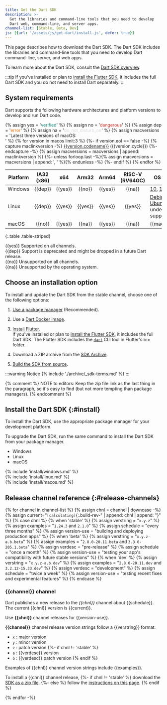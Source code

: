 ```yaml
---
title: Get the Dart SDK
description: >-
  Get the libraries and command-line tools that you need to develop
  Dart web, command-line, and server apps.
channel-list: [Stable, Beta, Dev]
js: [{url: '/assets/js/get-dart/install.js', defer: true}]
---
```


This page describes how to download the Dart SDK.
The Dart SDK includes the libraries and command-line tools that
you need to develop Dart command-line, server, and web apps.

To learn more about the Dart SDK, consult the [Dart SDK overview](/tools/sdk).

:::tip
If you've installed or plan to [install the Flutter SDK][install-flutter], it
includes the full Dart SDK and you do not need to install Dart separately.
:::

## System requirements

Dart supports the following hardware architectures and platform versions
to develop and run Dart code.

{% assign yes = '<span class="material-symbols system-support" style="color: #158477;" aria-label="Supported" title="Supported">verified</span>' %}
{% assign no = '<span class="material-symbols system-support" style="color: #D43324" aria-label="Not supported" title="Not supported">dangerous</span>' %}
{% assign dep = '<span class="material-symbols system-support" style="color: #EF6C00" aria-label="Deprecated" title="Deprecated">error</span>' %}
{% assign na = '<span class="material-symbols system-support" style="color: #DADCE0" aria-label="Does not exist" title="Does not exist">do_not_disturb_on</span>' %}
{% assign macversions = 'Latest three versions of macOS:<br>' %}
{% for version in macos limit:3 %}
{%- if version.eol == false -%}
{% capture maclinkversion -%}
[{{version.codename}}]({{version.link}}) ({{version.cycle}})
{%- endcapture -%}
{% assign macversions = macversions | append: maclinkversion %}
{%- unless forloop.last -%}{% assign macversions = macversions | append: ', ' %}{% endunless -%}
{%- endif %}
{% endfor %}

| Platform | IA32 (x86) |   x64   |  Arm32  |  Arm64  | RISC-V (RV64GC) | OS Versions                                                 |
|----------|:----------:|:-------:|:-------:|:-------:|:---------------:|-------------------------------------------------------------|
| Windows  |  {{dep}}   | {{yes}} | {{no}}  | {{yes}} |     {{na}}      | [10], [11][]                                                |
| Linux    |  {{dep}}   | {{yes}} | {{yes}} | {{yes}} |     {{yes}}     | [Debian stable][],<br>[Ubuntu LTS][] under standard support |
| macOS    |   {{no}}   | {{yes}} | {{na}}  | {{yes}} |     {{na}}      | {{macversions}}                                             |

{:.table .table-striped}

{{yes}} Supported on all channels.<br>
{{dep}} Support is deprecated and might be dropped in a future Dart release.<br>
{{no}} Unsupported on all channels.<br>
{{na}} Unsupported by the operating system.<br>

## Choose an installation option

To install and update the Dart SDK from the stable channel,
choose one of the following options:

1. [Use a package manager](#install) (Recommended).

1. Use a [Dart Docker image][dart-docker].

1. [Install Flutter][install-flutter].  
   If you've installed or plan to [install the Flutter SDK][install-flutter],
   it includes the full Dart SDK. The Flutter SDK includes the
   [`dart`](/tools/dart-tool) CLI tool in Flutter's `bin` folder.

1. Download a ZIP archive from the [SDK Archive](/get-dart/archive).

1. [Build the SDK from source][build-source].

:::warning Notice
{% include './archive/_sdk-terms.md' %}
:::

{% comment %}
NOTE to editors: Keep the zip file link as the last thing in the paragraph,
so it's easy to find (but not more tempting than package managers).
{% endcomment %}

## Install the Dart SDK {:#install}

To install the Dart SDK,
use the appropriate package manager for your development platform.

To upgrade the Dart SDK,
run the same command to install the Dart SDK from your package manager.

<ul class="tabs__top-bar">
  <li class="tab-link current" data-tab="tab-sdk-install-windows">Windows</li>
  <li class="tab-link" data-tab="tab-sdk-install-linux">Linux</li>
  <li class="tab-link" data-tab="tab-sdk-install-mac">macOS</li>
</ul>
<div id="tab-sdk-install-windows" class="tabs__content current" markdown="1">
{% include 'install/windows.md' %}
</div>

<div id="tab-sdk-install-linux" class="tabs__content" markdown="1">
{% include 'install/linux.md' %}
</div>

<div id="tab-sdk-install-mac" class="tabs__content" markdown="1">
{% include 'install/macos.md' %}
</div>

## Release channel reference {:#release-channels}

{% for channel in channel-list %}
{% assign chnl = channel | downcase -%}
{% assign current="`[calculating]`{:.build-rev-" | append: chnl | append: "}" %}
{% case chnl %}
{% when 'stable' %}
{% assign verstring = "`x.y.z`" %}
{% assign examples = "`1.24.3` and `2.1.0`" %}
{% assign schedule = "every three months" %}
{% assign version-use = "building and deploying production apps" %}
{% when 'beta' %}
{% assign verstring = "`x.y.z-a.b.beta`" %}
{% assign examples = "`2.8.0-20.11.beta` and `3.3.0-205.1.beta`" %}
{% assign verdesc = "pre-release" %}
{% assign schedule = "once a month" %}
{% assign version-use = "testing your app's compatibility with future stable versions" %}
{% when 'dev' %}
{% assign verstring = "`x.y.z-a.b.dev`" %}
{% assign examples = "`2.8.0-20.11.dev` and `3.2.12-15.33.dev`" %}
{% assign verdesc = "development" %}
{% assign schedule = "twice a week" %}
{% assign version-use = "testing recent fixes and experimental features" %}
{% endcase %}

### {{channel}} channel

Dart publishes a new release to the *{{chnl}}* channel about {{schedule}}.
The current {{chnl}} version is {{current}}.

Use **{{chnl}}** channel releases for {{version-use}}.

**{{channel}}** channel release version strings follow a {{verstring}} format:

* `x` : major version
* `y` : minor version
* `z` : patch version
{%- if chnl != 'stable' %}
* `a` : {{verdesc}} version
* `b` : {{verdesc}} patch version
{% endif %}

Examples of {{chnl}} channel version strings include {{examples}}.

To install a {{chnl}} channel release,
{%- if chnl != 'stable' %}
download the [SDK as a zip file][dl-sdk].
{%- else %}
follow the [instructions on this page](#install).
{% endif %}

{% endfor -%}

[build-source]: {{site.repo.dart.sdk}}/wiki/Building
[dart-docker]: https://hub.docker.com/_/dart
[dl-sdk]: /get-dart/archive
[install-flutter]: {{site.flutter-docs}}/get-started/install
[10]: https://www.microsoft.com/en-us/software-download/windows10%20
[11]: https://www.microsoft.com/en-us/software-download/windows11
[Debian stable]: https://www.debian.org/releases
[Ubuntu LTS]: https://wiki.ubuntu.com/Releases
